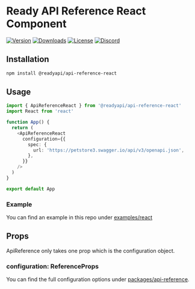 # Ready API Reference React Component

[![Version](https://img.shields.io/npm/v/%40readyapi/api-reference-react)](https://www.npmjs.com/package/@readyapi/api-reference-react)
[![Downloads](https://img.shields.io/npm/dm/%40readyapi/api-reference-react)](https://www.npmjs.com/package/@readyapi/api-reference-react)
[![License](https://img.shields.io/npm/l/%40readyapi%2Fapi-reference-react)](https://www.npmjs.com/package/@readyapi/api-reference-react)
[![Discord](https://img.shields.io/discord/1135330207960678410?style=flat&color=5865F2)](https://discord.gg/8HeZcRGPFS)

## Installation

```bash
npm install @readyapi/api-reference-react
```

## Usage

```ts
import { ApiReferenceReact } from '@readyapi/api-reference-react'
import React from 'react'

function App() {
  return (
    <ApiReferenceReact
      configuration={{
        spec: {
          url: 'https://petstore3.swagger.io/api/v3/openapi.json',
        },
      }}
    />
  )
}

export default App
```

### Example

You can find an example in this repo under [examples/react](https://github.com/khulnasoft/readyapi.js/tree/main/examples/react)

## Props

ApiReference only takes one prop which is the configuration object.

### configuration: ReferenceProps

You can find the full configuration options under
[packages/api-reference](https://github.com/khulnasoft/readyapi.js/tree/main/packages/api-reference).
